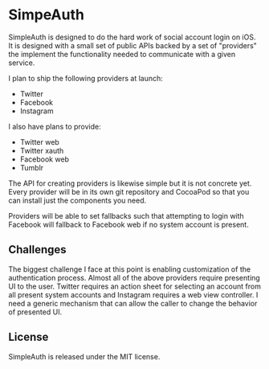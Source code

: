 # SimpeAuth

SimpleAuth is designed to do the hard work of social account login on iOS. It is designed with a small set of public APIs backed by a set of "providers" the implement the functionality needed to communicate with a given service.

I plan to ship the following providers at launch:

- Twitter
- Facebook
- Instagram

I also have plans to provide:

- Twitter web
- Twitter xauth
- Facebook web
- Tumblr

The API for creating providers is likewise simple but it is not concrete yet. Every provider will be in its own git repository and CocoaPod so that you can install just the components you need.

Providers will be able to set fallbacks such that attempting to login with Facebook will fallback to Facebook web if no system account is present.

## Challenges

The biggest challenge I face at this point is enabling customization of the authentication process. Almost all of the above providers require presenting UI to the user. Twitter requires an action sheet for selecting an account from all present system accounts and Instagram requires a web view controller. I need a generic mechanism that can allow the caller to change the behavior of presented UI.

## License

SimpleAuth is released under the MIT license.
